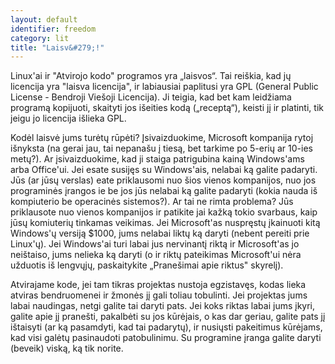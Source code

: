 ```yaml
---
layout: default
identifier: freedom
category: lit
title: "Laisv&#279;!"
---
```


Linux'ai ir "Atvirojo kodo" programos yra „laisvos“. Tai rei&#353;kia, kad j&#371; licencija yra "laisva 
licencija", ir labiausiai paplitusi yra GPL (General Public License - Bendroji Vie&#353;oji Licencija). Ji teigia, kad 
bet kam leid&#382;iama program&#261; kopijuoti, skaityti jos i&#353;eities kod&#261; („recept&#261;“), keisti j&#303; 
ir platinti, tik jeigu jo licencija i&#353;lieka GPL.

Kod&#279;l laisv&#279; jums tur&#279;t&#371; r&#363;p&#279;ti? &#302;sivaizduokime, Microsoft kompanija rytoj 
i&#353;nyksta (na gerai jau, tai nepana&#353;u &#303; ties&#261;, bet tarkime po 5-eri&#371; ar 10-ies met&#371;?). Ar &#303;sivaizduokime, kad ji staiga patrigubina kain&#261; Windows'ams 
arba Office'ui. Jei esate susij&#281;s su Windows'ais, nelabai k&#261; galite padaryti. J&#363;s (ar j&#363;s&#371; 
verslas) eate priklausomi nuo &#353;ios vienos kompanijos, nuo jos programin&#279;s &#303;rangos ie be jos j&#363;s nelabai 
k&#261; galite padaryti (kokia nauda i&#353; kompiuterio be operacin&#279;s sistemos?). Ar tai ne rimta problema? 
J&#363;s priklausote nuo vienos kompanijos ir patikite jai ka&#382;k&#261; tokio svarbaus, kaip j&#363;s&#371; 
komiuteri&#371; tinkamas veikimas. Jei Microsoft'as nuspr&#281;st&#371; &#303;kainuoti kit&#261; Windows'&#371; 
versij&#261; $1000, jums nelabai likt&#371; k&#261; daryti (nebent pereiti prie Linux'&#371;). Jei Windows'ai turi 
labai jus nervinant&#303; rikt&#261; ir Microsoft'as jo nei&#353;taiso, jums nelieka k&#261; daryti (o ir rikt&#371; 
pateikimas Microsoft'ui n&#279;ra u&#382;duotis i&#353; lengv&#371;j&#371;, paskaitykite „Prane&#353;imai apie riktus" 
skyrel&#303;). 

Atvirajame kode, jei tam tikras projektas nustoja egzistav&#281;s, kodas lieka atviras bendruomenei ir 
&#382;mon&#279;s j&#303; gali toliau tobulinti. Jei projektas jums labai naudingas, netgi galite tai daryti pats. Jei 
koks riktas labai jums &#303;kyri, galite apie j&#303; prane&#353;ti, pakalb&#279;ti su jos k&#363;r&#279;jais, o kas 
dar geriau, galite pats j&#303; i&#353;taisyti (ar k&#261; pasamdyti, kad tai padaryt&#371;), ir nusi&#371;sti 
pakeitimus k&#363;r&#279;jams, kad visi gal&#279;t&#371; pasinaudoti patobulinimu. Su programine &#303;ranga galite 
daryti (beveik) visk&#261;, k&#261; tik norite.




